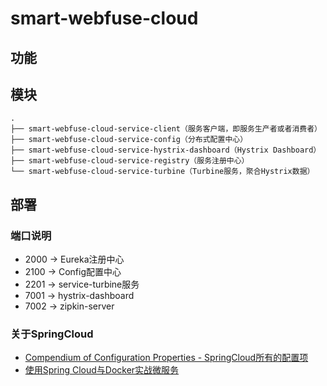 # smart-webfuse-cloud

## 功能

## 模块

```text
.
├── smart-webfuse-cloud-service-client（服务客户端，即服务生产者或者消费者）
├── smart-webfuse-cloud-service-config（分布式配置中心）
├── smart-webfuse-cloud-service-hystrix-dashboard（Hystrix Dashboard）
├── smart-webfuse-cloud-service-registry（服务注册中心）
└── smart-webfuse-cloud-service-turbine（Turbine服务，聚合Hystrix数据）
```

## 部署

### 端口说明

- 2000 -> Eureka注册中心
- 2100 -> Config配置中心
- 2201 -> service-turbine服务
- 7001 -> hystrix-dashboard
- 7002 -> zipkin-server


### 关于SpringCloud

- [Compendium of Configuration Properties - SpringCloud所有的配置项](https://cloud.spring.io/spring-cloud-static/Finchley.RELEASE/multi/multi__appendix_compendium_of_configuration_properties.html)
- [使用Spring Cloud与Docker实战微服务](http://book.itmuch.com/)